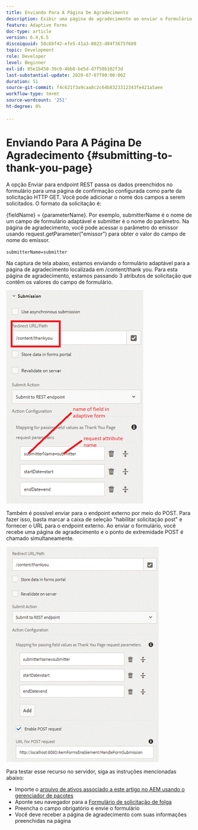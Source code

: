 ```yaml
---
title: Enviando Para A Página De Agradecimento
description: Exibir uma página de agradecimento ao enviar o Formulário adaptável
feature: Adaptive Forms
doc-type: article
version: 6.4,6.5
discoiquuid: 58c6bf42-efe5-41a3-8023-d84f3675f689
topic: Development
role: Developer
level: Beginner
exl-id: 85e1b450-39c0-4bb8-be5d-d7f50b102f3d
last-substantial-update: 2020-07-07T00:00:00Z
duration: 51
source-git-commit: f4c621f3a9caa8c2c64b8323312343fe421a5aee
workflow-type: tm+mt
source-wordcount: '251'
ht-degree: 0%

---
```


# Enviando Para A Página De Agradecimento {#submitting-to-thank-you-page}

A opção Enviar para endpoint REST passa os dados preenchidos no formulário para uma página de confirmação configurada como parte da solicitação HTTP GET. Você pode adicionar o nome dos campos a serem solicitados. O formato da solicitação é:

\{fieldName\} = \{parameterName\}. Por exemplo, submitterName é o nome de um campo de formulário adaptável e submitter é o nome do parâmetro. Na página de agradecimento, você pode acessar o parâmetro do emissor usando request.getParameter(&quot;emissor&quot;) para obter o valor do campo de nome do emissor.

`submitterName=submitter`

Na captura de tela abaixo, estamos enviando o formulário adaptável para a página de agradecimento localizada em /content/thank you. Para esta página de agradecimento, estamos passando 3 atributos de solicitação que contêm os valores do campo de formulário.

![Página de agradecimento](assets/thankyoupage.gif)

Também é possível enviar para o endpoint externo por meio do POST. Para fazer isso, basta marcar a caixa de seleção &quot;habilitar solicitação post&quot; e fornecer o URL para o endpoint externo. Ao enviar o formulário, você recebe uma página de agradecimento e o ponto de extremidade POST é chamado simultaneamente.

![Configuração de captura](assets/capture.gif)

Para testar esse recurso no servidor, siga as instruções mencionadas abaixo:

* Importe o [arquivo de ativos associado a este artigo no AEM usando o gerenciador de pacotes](assets/submittingtorestendpoint.zip)
* Aponte seu navegador para a [Formulário de solicitação de folga](http://localhost:4502/content/dam/formsanddocuments/helpx/timeoffrequestform/jcr:content?wcmmode=disabled)
* Preencha o campo obrigatório e envie o formulário
* Você deve receber a página de agradecimento com suas informações preenchidas na página
